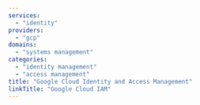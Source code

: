 ```yaml
---
services:
  - "identity"
providers:
  - "gcp"
domains:
  - "systems management"
categories:
  - "identity management"
  - "access management"
title: "Google Cloud Identity and Access Management"
linkTitle: "Google Cloud IAM"
---
```

